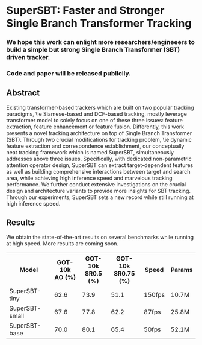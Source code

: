 # SuperSBT: Faster and Stronger Single Branch Transformer Tracking

### We hope this work can enlight more researchers/engineeers to build a simple but strong Single Branch Transformer (SBT) driven tracker.

### Code and paper will be released publicily. 

## Abstract
Existing transformer-based trackers which are built on two popular tracking paradigms, \ie Siamese-based and DCF-based tracking, mostly leverage transformer model to solely focus on one of these three issues: feature extraction, feature enhancement or feature fusion. Differently, this work presents a novel tracking architecture on top of Single Branch Transformer (SBT). Through two crucial modifications for tracking problem, \ie dynamic feature extraction and correspondence establishment, our conceptually neat tracking framework which is named SuperSBT, simultaneously addresses above three issues. Specifically, with dedicated non-parametric attention operator design, SuperSBT can extract target-dependent features as well as building comprehensive interactions between target and search area, while achieving high inference speed and marvelous tracking performance. We further conduct extensive investigations on the crucial design and architecture variants to provide more insights for SBT tracking. Through our experiments, SuperSBT sets a new record while still running at high inference speed.



## Results
We obtain the state-of-the-art results on several benchmarks while running at high speed. More results are coming soon. 
<table>
  <tr>
    <th>Model</th>
    <th>GOT-10k<br>AO (%)</th>
    <th>GOT-10k<br>SR0.5 (%)</th>
    <th>GOT-10k<br>SR0.75 (%)</th>
    <th>Speed<br></th>
    <th>Params<br></th>
  </tr>
  <tr>
    <td>SuperSBT-tiny</td>
    <td>62.6</td>
    <td>73.9</td>
    <td>51.1</td>
    <td>150fps</td>
    <td>10.7M</td>
  </tr>
  <tr>
    <td>SuperSBT-small</td>
    <td>67.6</td>
    <td>77.8</td>
        <td>62.2</td>
    <td>87fps</td>
    <td>25.8M</td>
  </tr>
  <tr>
    <td>SuperSBT-base</td>
    <td>70.0</td>
    <td>80.1</td>
    <td>65.4</td>
    <td>50fps</td>
    <td>52.1M</td>
  </tr>
  <tr>
